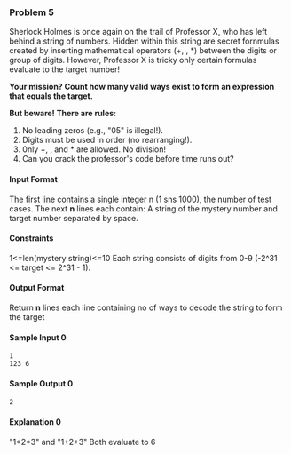 ### Problem 5

Sherlock Holmes is once again on the trail of Professor X, who has left behind a string of numbers. Hidden within this string are secret fornmulas created by inserting mathematical operators (+, , \*) between the digits or group of digits. However, Professor X is tricky only certain formulas evaluate to the target number!

**Your mission? Count how many valid ways exist to form an expression that equals the target.**

**But beware! There are rules:**

1. No leading zeros (e.g., "05" is illegal!).
2. Digits must be used in order (no rearranging!).
3. 0nly +, , and \* are allowed. No division!
4. Can you crack the professor's code before time runs out?

#### Input Format

The first line contains a single integer n (1 sns 1000), the number of test cases.
The next **n** lines each contain:
A string of the mystery number and target number separated by space.

#### Constraints

1<=len(mystery string)<=10
Each string consists of digits from 0-9
(-2^31 <= target <= 2^31 - 1).

#### Output Format

Return **n** lines each line containing no of ways to decode the string to form the target

#### Sample Input 0

```
1
123 6
```

#### Sample Output 0

```
2
```

#### Explanation 0

"1\*2\*3" and "1+2+3" Both evaluate to 6
